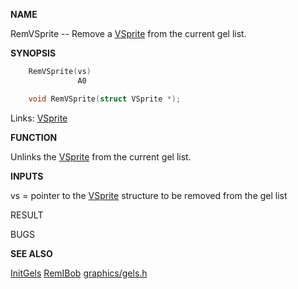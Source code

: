 
**NAME**

RemVSprite -- Remove a [VSprite](_00C3.md) from the current gel list.

**SYNOPSIS**

```c
    RemVSprite(vs)
               A0

    void RemVSprite(struct VSprite *);

```
Links: [VSprite](_00C3.md) 

**FUNCTION**

Unlinks the [VSprite](_00C3.md) from the current gel list.

**INPUTS**

vs = pointer to the [VSprite](_00C3.md) structure to be removed from the gel list

RESULT

BUGS

**SEE ALSO**

[InitGels](InitGels.md)  [RemIBob](RemIBob.md)  [graphics/gels.h](_00C3.md)

